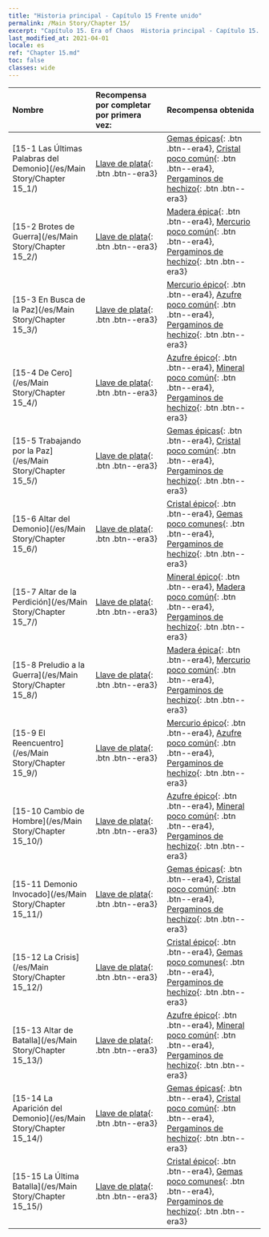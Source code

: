 ```yaml
---
title: "Historia principal - Capítulo 15 Frente unido"
permalink: /Main Story/Chapter 15/
excerpt: "Capítulo 15. Era of Chaos  Historia principal - Capítulo 15. Frente unido"
last_modified_at: 2021-04-01
locale: es
ref: "Chapter 15.md"
toc: false
classes: wide
---
```


  | Nombre |  Recompensa por completar por primera vez: | Recompensa obtenida |
  |:------------|:------------|:------------| 
  | [15-1 Las Últimas Palabras del Demonio](/es/Main Story/Chapter 15_1/) | [Llave de plata](/es/Items/con_693/){: .btn .btn--era3} | [Gemas épicas](/es/Items/mat_51/){: .btn .btn--era4}, [Cristal poco común](/es/Items/mat_45/){: .btn .btn--era4}, [Pergaminos de hechizo](/es/Items/con_694/){: .btn .btn--era3} |
  | [15-2 Brotes de Guerra](/es/Main Story/Chapter 15_2/) | [Llave de plata](/es/Items/con_693/){: .btn .btn--era3} | [Madera épica](/es/Items/mat_48/){: .btn .btn--era4}, [Mercurio poco común](/es/Items/mat_42/){: .btn .btn--era4}, [Pergaminos de hechizo](/es/Items/con_694/){: .btn .btn--era3} |
  | [15-3 En Busca de la Paz](/es/Main Story/Chapter 15_3/) | [Llave de plata](/es/Items/con_693/){: .btn .btn--era3} | [Mercurio épico](/es/Items/mat_49/){: .btn .btn--era4}, [Azufre poco común](/es/Items/mat_43/){: .btn .btn--era4}, [Pergaminos de hechizo](/es/Items/con_694/){: .btn .btn--era3} |
  | [15-4 De Cero](/es/Main Story/Chapter 15_4/) | [Llave de plata](/es/Items/con_693/){: .btn .btn--era3} | [Azufre épico](/es/Items/mat_50/){: .btn .btn--era4}, [Mineral poco común](/es/Items/mat_40/){: .btn .btn--era4}, [Pergaminos de hechizo](/es/Items/con_694/){: .btn .btn--era3} |
  | [15-5 Trabajando por la Paz](/es/Main Story/Chapter 15_5/) | [Llave de plata](/es/Items/con_693/){: .btn .btn--era3} | [Gemas épicas](/es/Items/mat_51/){: .btn .btn--era4}, [Cristal poco común](/es/Items/mat_45/){: .btn .btn--era4}, [Pergaminos de hechizo](/es/Items/con_694/){: .btn .btn--era3} |
  | [15-6 Altar del Demonio](/es/Main Story/Chapter 15_6/) | [Llave de plata](/es/Items/con_693/){: .btn .btn--era3} | [Cristal épico](/es/Items/mat_52/){: .btn .btn--era4}, [Gemas poco comunes](/es/Items/mat_44/){: .btn .btn--era4}, [Pergaminos de hechizo](/es/Items/con_694/){: .btn .btn--era3} |
  | [15-7 Altar de la Perdición](/es/Main Story/Chapter 15_7/) | [Llave de plata](/es/Items/con_693/){: .btn .btn--era3} | [Mineral épico](/es/Items/mat_47/){: .btn .btn--era4}, [Madera poco común](/es/Items/mat_41/){: .btn .btn--era4}, [Pergaminos de hechizo](/es/Items/con_694/){: .btn .btn--era3} |
  | [15-8 Preludio a la Guerra](/es/Main Story/Chapter 15_8/) | [Llave de plata](/es/Items/con_693/){: .btn .btn--era3} | [Madera épica](/es/Items/mat_48/){: .btn .btn--era4}, [Mercurio poco común](/es/Items/mat_42/){: .btn .btn--era4}, [Pergaminos de hechizo](/es/Items/con_694/){: .btn .btn--era3} |
  | [15-9 El Reencuentro](/es/Main Story/Chapter 15_9/) | [Llave de plata](/es/Items/con_693/){: .btn .btn--era3} | [Mercurio épico](/es/Items/mat_49/){: .btn .btn--era4}, [Azufre poco común](/es/Items/mat_43/){: .btn .btn--era4}, [Pergaminos de hechizo](/es/Items/con_694/){: .btn .btn--era3} |
  | [15-10 Cambio de Hombre](/es/Main Story/Chapter 15_10/) | [Llave de plata](/es/Items/con_693/){: .btn .btn--era3} | [Azufre épico](/es/Items/mat_50/){: .btn .btn--era4}, [Mineral poco común](/es/Items/mat_40/){: .btn .btn--era4}, [Pergaminos de hechizo](/es/Items/con_694/){: .btn .btn--era3} |
  | [15-11 Demonio Invocado](/es/Main Story/Chapter 15_11/) | [Llave de plata](/es/Items/con_693/){: .btn .btn--era3} | [Gemas épicas](/es/Items/mat_51/){: .btn .btn--era4}, [Cristal poco común](/es/Items/mat_45/){: .btn .btn--era4}, [Pergaminos de hechizo](/es/Items/con_694/){: .btn .btn--era3} |
  | [15-12 La Crisis](/es/Main Story/Chapter 15_12/) | [Llave de plata](/es/Items/con_693/){: .btn .btn--era3} | [Cristal épico](/es/Items/mat_52/){: .btn .btn--era4}, [Gemas poco comunes](/es/Items/mat_44/){: .btn .btn--era4}, [Pergaminos de hechizo](/es/Items/con_694/){: .btn .btn--era3} |
  | [15-13 Altar de Batalla](/es/Main Story/Chapter 15_13/) | [Llave de plata](/es/Items/con_693/){: .btn .btn--era3} | [Azufre épico](/es/Items/mat_50/){: .btn .btn--era4}, [Mineral poco común](/es/Items/mat_40/){: .btn .btn--era4}, [Pergaminos de hechizo](/es/Items/con_694/){: .btn .btn--era3} |
  | [15-14 La Aparición del Demonio](/es/Main Story/Chapter 15_14/) | [Llave de plata](/es/Items/con_693/){: .btn .btn--era3} | [Gemas épicas](/es/Items/mat_51/){: .btn .btn--era4}, [Cristal poco común](/es/Items/mat_45/){: .btn .btn--era4}, [Pergaminos de hechizo](/es/Items/con_694/){: .btn .btn--era3} |
  | [15-15 La Última Batalla](/es/Main Story/Chapter 15_15/) | [Llave de plata](/es/Items/con_693/){: .btn .btn--era3} | [Cristal épico](/es/Items/mat_52/){: .btn .btn--era4}, [Gemas poco comunes](/es/Items/mat_44/){: .btn .btn--era4}, [Pergaminos de hechizo](/es/Items/con_694/){: .btn .btn--era3} |
